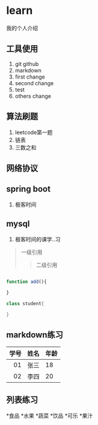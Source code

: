 # learn
我的个人介绍


## 工具使用
1. git  github
2. markdown
3. first change
4. second change
5. test
6. others change

## 算法刷题
1. leetcode第一题
2. 链表
3. 三数之和


## 网络协议

## spring boot
1. 极客时间

## mysql
1. 极客时间的课学..习


> 一级引用
>>二级引用

```js

function add(){
  
}
```

```java
class student{

}
```

## markdown练习

学号|姓名|年龄
--:|:--:|:--
01|张三|18
02|李四|20

## 列表练习
*食品
   *水果
   *蔬菜
*饮品
   *可乐
   *果汁
